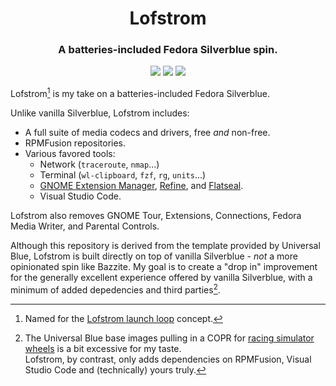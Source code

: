 <h1 align="center">Lofstrom</h1>
<h3 align="center">A batteries-included Fedora Silverblue spin.</h3>

<p align="center">
<img src="https://img.shields.io/github/actions/workflow/status/Colonial-Dev/lofstrom/build.yml">
<img src="https://img.shields.io/github/license/Colonial-Dev/lofstrom">
<img src="https://img.shields.io/github/stars/Colonial-Dev/lofstrom">
</p>

Lofstrom[^1] is my take on a batteries-included Fedora Silverblue.

Unlike vanilla Silverblue, Lofstrom includes:
- A full suite of media codecs and drivers, free *and* non-free.
- RPMFusion repositories.
- Various favored tools:
  - Network (`traceroute`, `nmap`...)
  - Terminal (`wl-clipboard`, `fzf`, `rg`, `units`...)
  - [GNOME Extension Manager](https://flathub.org/apps/com.mattjakeman.ExtensionManager), [Refine](https://flathub.org/apps/page.tesk.Refine), and [Flatseal](https://flathub.org/apps/com.github.tchx84.Flatseal).
  - Visual Studio Code.

Lofstrom also removes GNOME Tour, Extensions, Connections, Fedora Media Writer, and Parental Controls.

Although this repository is derived from the template provided by Universal Blue, Lofstrom is built directly on top of vanilla Silverblue - *not* a more opinionated spin like Bazzite. My goal is to create a "drop in" improvement for the generally excellent 
experience offered by vanilla Silverblue, with a minimum of added depedencies and third parties[^2].

[^1]: Named for the [Lofstrom launch loop](https://toughsf.blogspot.com/2023/12/the-loftstrom-loop-bridge-to-space.html) concept.
[^2]: The Universal Blue base images pulling in a COPR for [racing simulator wheels](https://github.com/ublue-os/main/blob/6b6be9feca43fee984cb742c18f66664e53c58da/build_files/install.sh#L24) is a bit excessive for my taste. <br> Lofstrom, by contrast, only adds dependencies on RPMFusion, Visual Studio Code and (technically) yours truly.